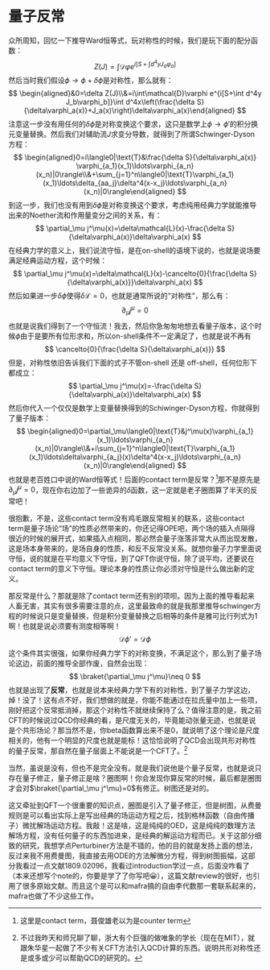 # 量子反常

众所周知，回忆一下推导Ward恒等式，玩对称性的时候，我们是玩下面的配分函数：
$$
Z(J)=\int\mathcal{D}\varphi e^{i[S+\int d^4y J_a\varphi_a]}
$$
然后当时我们假设$\phi\to\phi+\delta\phi$是对称性，那么就有：
$$
\begin{aligned}&0=\delta Z(J)\\&=i\int\mathcal{D}\varphi e^{i[S+\int d^4y J_b\varphi_b]}\int d^4x\left(\frac{\delta S}{\delta\varphi_a(x)}+J_a(x)\right)\delta\varphi_a(x)\end{aligned}
$$
注意这一步没有用任何的$\delta\phi$是对称变换这个要求，这只是数学上$\phi\to\phi'$的积分换元变量替换。然后我们对辅助流$J$求变分导数，就得到了所谓Schwinger-Dyson方程：
$$
\begin{aligned}0=i\langle0|\text{T}&\frac{\delta S}{\delta\varphi_a(x)} \varphi_{a_1}(x_1)\ldots\varphi_{a_n}(x_n)|0\rangle\\&+\sum_{j=1}^n\langle0|\text{T}\varphi_{a_1}(x_1)\ldots\delta_{aa_j}\delta^4(x-x_j)\ldots\varphi_{a_n}(x_n)|0\rangle\end{aligned}
$$
到这一步，我们也没有用到$\delta\phi$是对称变换这个要求，考虑纯用经典力学就能推导出来的Noether流和作用量变分之间的关系，有：
$$
\partial_\mu j^\mu(x)=\delta\mathcal{L}(x)-\frac{\delta S}{\delta\varphi_a(x)}\delta\varphi_a(x)
$$
在经典力学的意义上，我们说流守恒，是在on-shell的语境下说的，也就是说场要满足经典运动方程，这个时候：
$$
\partial_\mu j^\mu(x)=\delta\mathcal{L}(x)-\cancelto{0}{\frac{\delta S}{\delta\varphi_a(x)}}\delta\varphi_a(x)
$$
然后如果进一步$\delta\phi$使得$\delta\mathcal{L}=0$，也就是通常所说的“对称性”，那么有：
$$
\partial_\mu j^\mu=0
$$
也就是说我们得到了一个守恒流！我去，然后你急匆匆地想去看量子版本，这个时候$\phi$由于是要所有位形求和，所以on-shell条件不一定满足了，也就是说不再有
$$
\cancelto{0}{\frac{\delta S}{\delta\varphi_a(x)}}
$$
但是，对称性依旧告诉我们下面的式子不管on-shell 还是 off-shell，任何位形下都成立：
$$
\partial_\mu j^\mu(x)=-\frac{\delta S}{\delta\varphi_a(x)}\delta\varphi_a(x)
$$
然后你代入一个仅仅是数学上变量替换得到的Schiwinger-Dyson方程，你就得到了量子版本：
$$
\begin{aligned}0=\partial_\mu\langle0|\text{T}&j^\mu(x)\varphi_{a_1}(x_1)\ldots\varphi_{a_n}(x_n)|0\rangle\\&+i\sum_{j=1}^n\langle0|\text{T}\varphi_{a_1}(x_1)\ldots\delta\varphi_{a_j}(x)\delta^4(x-x_j)\ldots\varphi_{a_n}(x_n)|0\rangle\end{aligned}
$$
也就是老百姓口中说的Ward恒等式！后面的contact term是反常？[^1]那不是原先是$\partial_\mu j^\mu=0$，现在你右边加了一些诡异的$\delta$函数，这一定就是老子圈图算了半天的反常吧！

很抱歉，不是，这些contact term没有鸡毛跟反常相关的联系，这些contact term是量子场论“场”的性质必然带来的，你还记得OPE吧，两个场的插入点隔得很近的时候的展开式，如果插入点相同，那必然会量子涨落非常大从而出现发散，这是场本身带来的，是场自身的性质，和反不反常没关系。就想你量子力学里面说守恒，说的就是在平均意义下守恒，到了QFT你说守恒，除了说平均，还要说在contact term的意义下守恒。理论本身的性质让你必须对守恒是什么做出新的定义。

那反常是什么？那就是除了contact term还有别的项呗。因为上面的推导看起来人畜无害，其实有很多需要注意的点，这里最致命的就是我那里推导schwinger方程的时候说只是变量替换，但是积分变量替换之后相等的条件是雅可比行列式为1啊！也就是说必须要有测度相等啊！
$$
\mathcal{D}\phi'=\mathcal{D}\phi
$$
这个条件其实很强，如果你经典力学下的对称变换，不满足这个，那么到了量子场论这边，前面的推导全部作废，自然会出现：
$$
\braket{\partial_\mu j^\mu}\neq 0
$$
也就是出现了**反常**，也就是说本来经典力学下有的对称性，到了量子力学这边，焯！没了！这有点不好，我们想做的就是，你能不能通过在拉氏量中加上一些项，刚好把这个反常抵消掉，那这个对称性不就继续保持了么？值得注意的是，我之前CFT的时候说过QCD你经典的看，是尺度无关的，毕竟能动张量无迹，也就是说是个共形场论？那当然不是，你beta函数算出来不是0，就说明了这个理论是尺度相关的，他有一个明显的尺度也就是能标！这恰恰说明了QCD会出现共形对称性的量子反常，那自然在量子层面上不能说是一个CFT了。[^2]

当然，虽说是没有，但也不是完全没有。就是我们说他是个量子反常，也就是说只存在量子修正，量子修正是啥？圈图啊！你会发现你算反常的时候，最后都是圈图才会对$\braket{\partial_\mu j^\mu}=0$有修正。树图还是对的。

这又牵扯到QFT一个很重要的知识点，圈图是引入了量子修正，但是树图，从费曼规则是可以看出实际上是写出经典的场运动方程之后，找到格林函数（自由传播子）微扰解场运动方程。我敲！这是啥，这是纯纯的OED，这是纯纯的数理方法解场方程，没有任何量子的东西加进来，是经典的解运动方程而已。关于这部分细致的研究，我想学点Perturbiner方法是不错的，他的目的就是发扬上面的想法，反过来我不用费曼图，我直接去用ODE的方法解微分方程，得到树图振幅，这部分我看过一点文献1809.02096，我看过introduction学过一点，后面没咋看了（本来还想写个note的，你要是学了了你写吧😀），这篇文献review的很好，也引用了很多原始文献。而且这个是可以和mafra搞的自由李代数那一套联系起来的，mafra也做了不少这些工作。

[^1]: 这里是contact term，聂俊雄老以为是counter term
[^2]: 不过我昨天和师兄聊了聊，浙大有个巨强的做唯象的学长（现在在MIT），就跟朱华星一起做了不少有关CFT方法引入QCD计算的东西。说明共形对称性还是或多或少可以帮助QCD的研究的。

